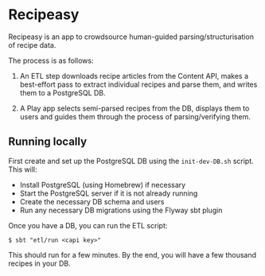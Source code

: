 # Recipeasy

Recipeasy is an app to crowdsource human-guided parsing/structurisation of recipe data.

The process is as follows:

1. An ETL step downloads recipe articles from the Content API, makes a best-effort pass to extract individual recipes and parse them, and writes them to a PostgreSQL DB.

2. A Play app selects semi-parsed recipes from the DB, displays them to users and guides them through the process of parsing/verifying them.

## Running locally

First create and set up the PostgreSQL DB using the `init-dev-DB.sh` script. This will:

* Install PostgreSQL (using Homebrew) if necessary
* Start the PostgreSQL server if it is not already running
* Create the necessary DB schema and users
* Run any necessary DB migrations using the Flyway sbt plugin

Once you have a DB, you can run the ETL script:

```
$ sbt "etl/run <capi key>"
```

This should run for a few minutes. By the end, you will have a few thousand recipes in your DB.
